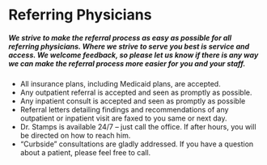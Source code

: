# Referring Physicians

##### We strive to make the referral process as easy as possible for all referring physicians. Where we strive to serve you best is service and access. We welcome feedback, so please let us know if there is any way we can make the referral process more easier for you and your staff.

- All insurance plans, including Medicaid plans, are accepted. 
- Any outpatient referral is accepted and seen as promptly as possible.
- Any inpatient consult is accepted and seen as promptly as possible
- Referral letters detailing findings and recommendations of any outpatient or inpatient visit are faxed to you same or next day. 
- Dr. Stamps is available 24/7 – just call the office. If after hours, you will be directed on how to reach him.
- “Curbside” consultations are gladly addressed. If you have a question about a patient, please feel free to call.
